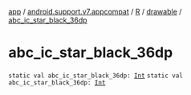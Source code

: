 [app](../../../index.md) / [android.support.v7.appcompat](../../index.md) / [R](../index.md) / [drawable](index.md) / [abc_ic_star_black_36dp](./abc_ic_star_black_36dp.md)

# abc_ic_star_black_36dp

`static val abc_ic_star_black_36dp: `[`Int`](https://kotlinlang.org/api/latest/jvm/stdlib/kotlin/-int/index.html)
`static val abc_ic_star_black_36dp: `[`Int`](https://kotlinlang.org/api/latest/jvm/stdlib/kotlin/-int/index.html)